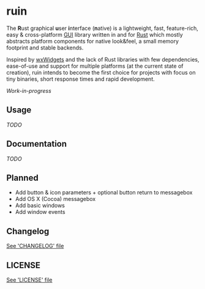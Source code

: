 ruin
====
The **R**ust graphical **u**ser **i**nterface (**n**ative) is a lightweight, fast, feature-rich, easy & cross-platform [GUI](https://en.wikipedia.org/wiki/Graphical_user_interface) library written in and for [Rust](https://www.rust-lang.org) which mostly abstracts platform components for native look&feel, a small memory footprint and stable backends.

Inspired by [wxWidgets](https://www.wxwidgets.org/) and the lack of Rust libraries with few dependencies, ease-of-use and support for multiple platforms (at the current state of creation), ruin intends to become the first choice for projects with focus on tiny binaries, short response times and rapid development.

*Work-in-progress*

Usage
--------
*TODO*

Documentation
-------------
*TODO*

Planned
-------
- Add button & icon parameters + optional button return to messagebox
- Add OS X (Cocoa) messagebox
- Add basic windows
- Add window events

Changelog
---------
[See 'CHANGELOG' file](CHANGELOG.txt)

LICENSE
-------
[See 'LICENSE' file](LICENSE.txt)
